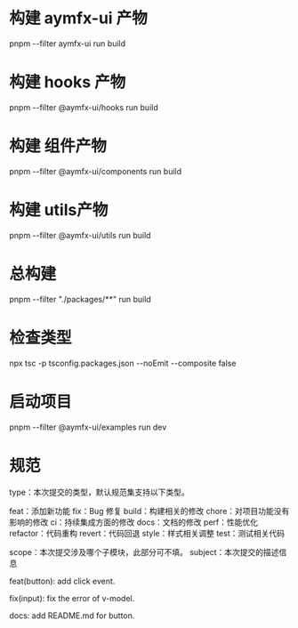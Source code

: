 # 构建 aymfx-ui 产物

pnpm --filter aymfx-ui run build

# 构建 hooks 产物

pnpm --filter @aymfx-ui/hooks run build

# 构建 组件产物

pnpm --filter @aymfx-ui/components run build

# 构建 utils产物

pnpm --filter @aymfx-ui/utils run build

# 总构建

pnpm --filter "./packages/\*\*" run build

# 检查类型

npx tsc -p tsconfig.packages.json --noEmit --composite false

# 启动项目

pnpm --filter @aymfx-ui/examples run dev

# 规范

type：本次提交的类型，默认规范集支持以下类型。

feat：添加新功能
fix：Bug 修复
build：构建相关的修改
chore：对项目功能没有影响的修改
ci：持续集成方面的修改
docs：文档的修改
perf：性能优化
refactor：代码重构
revert：代码回退
style：样式相关调整
test：测试相关代码

scope：本次提交涉及哪个子模块，此部分可不填。
subject：本次提交的描述信息

feat(button): add click event.

fix(input): fix the error of v-model.

docs: add README.md for button.

